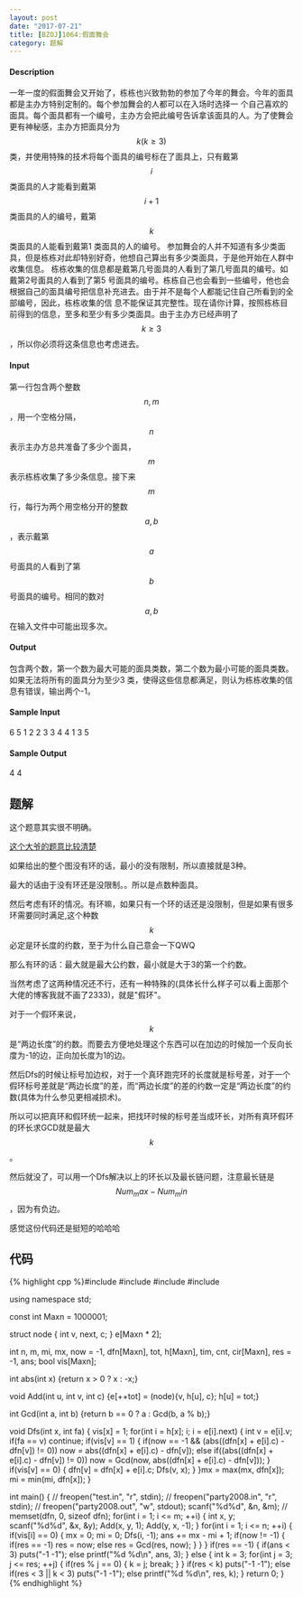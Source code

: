 ```yaml
---
layout: post
date: "2017-07-21"
title: [BZOJ]1064:假面舞会
category: 题解
---
```

#### Description
一年一度的假面舞会又开始了，栋栋也兴致勃勃的参加了今年的舞会。今年的面具都是主办方特别定制的。每个参加舞会的人都可以在入场时选择一 个自己喜欢的面具。每个面具都有一个编号，主办方会把此编号告诉拿该面具的人。为了使舞会更有神秘感，主办方把面具分为$$k(k≥3)$$类，并使用特殊的技术将每个面具的编号标在了面具上，只有戴第$$i$$类面具的人才能看到戴第$$i+1$$类面具的人的编号，戴第$$k$$类面具的人能看到戴第1 类面具的人的编号。 参加舞会的人并不知道有多少类面具，但是栋栋对此却特别好奇，他想自己算出有多少类面具，于是他开始在人群中收集信息。 栋栋收集的信息都是戴第几号面具的人看到了第几号面具的编号。如戴第2号面具的人看到了第5 号面具的编号。栋栋自己也会看到一些编号，他也会根据自己的面具编号把信息补充进去。由于并不是每个人都能记住自己所看到的全部编号，因此，栋栋收集的信 息不能保证其完整性。现在请你计算，按照栋栋目前得到的信息，至多和至少有多少类面具。由于主办方已经声明了$$k≥3$$，所以你必须将这条信息也考虑进去。
#### Input
第一行包含两个整数$$n, m$$，用一个空格分隔，$$n$$ 表示主办方总共准备了多少个面具，$$m$$ 表示栋栋收集了多少条信息。接下来$$m$$ 行，每行为两个用空格分开的整数$$a, b$$，表示戴第$$a$$ 号面具的人看到了第$$b$$ 号面具的编号。相同的数对$$a, b$$ 在输入文件中可能出现多次。
#### Output
包含两个数，第一个数为最大可能的面具类数，第二个数为最小可能的面具类数。如果无法将所有的面具分为至少3 类，使得这些信息都满足，则认为栋栋收集的信息有错误，输出两个-1。
#### Sample Input
6 5
1 2
2 3
3 4
4 1
3 5
#### Sample Output
4 4
## 题解
这个题意其实很不明确。

[这个大爷的题意比较清楚](http://blog.csdn.net/qpswwww/article/details/44044229)

如果给出的整个图没有环的话，最小的没有限制，所以直接就是3种。

最大的话由于没有环还是没限制。。所以是点数种面具。

然后考虑有环的情况。有环嘛，如果只有一个环的话还是没限制，但是如果有很多环需要同时满足,这个种数$$k$$必定是环长度的约数，至于为什么自己意会一下QWQ

那么有环的话：最大就是最大公约数，最小就是大于3的第一个约数。

当然考虑了这两种情况还不行，还有一种特殊的(具体长什么样子可以看上面那个大佬的博客我就不画了2333)，就是"假环"。

对于一个假环来说，$$k$$是“两边长度”的约数。而要去方便地处理这个东西可以在加边的时候加一个反向长度为-1的边，正向加长度为1的边。

然后Dfs的时候让标号加边权，对于一个真环跑完环的长度就是标号差，对于一个假环标号差就是“两边长度”的差，而“两边长度”的差的约数一定是“两边长度”的约数(具体为什么参见更相减损术)。

所以可以把真环和假环统一起来，把找环时候的标号差当成环长，对所有真环假环的环长求GCD就是最大$$k$$。

然后就没了，可以用一个Dfs解决以上的环长以及最长链问题，注意最长链是$$Num_max - Num_min$$，因为有负边。

感觉这份代码还是挺短的哈哈哈

## 代码
{% highlight cpp %}#include <cmath>
#include <cstdio>
#include <cstring>
#include <iostream>

using namespace std;

const int Maxn = 1000001;

struct node {
	int v, next, c;	
} e[Maxn * 2];

int n, m, mi, mx, now = -1, dfn[Maxn], tot, h[Maxn], tim, cnt, cir[Maxn], res = -1, ans;
bool vis[Maxn];

int abs(int x) {return x > 0 ? x : -x;}

void Add(int u, int v, int c) {e[++tot] = (node){v, h[u], c}; h[u] = tot;}

int Gcd(int a, int b) {return b == 0 ? a : Gcd(b, a % b);}

void Dfs(int x, int fa) {
	vis[x] = 1;
	for(int i = h[x]; i; i = e[i].next) {
		int v = e[i].v;
		if(fa == v) continue;
		if(vis[v] == 1) {
			if(now == -1 && (abs((dfn[x] + e[i].c) - dfn[v]) != 0)) now = abs((dfn[x] + e[i].c) - dfn[v]);
			else if((abs((dfn[x] + e[i].c) - dfn[v]) != 0)) now = Gcd(now, abs((dfn[x] + e[i].c) - dfn[v]));
		}
		if(vis[v] == 0) {
			dfn[v] = dfn[x] + e[i].c;
			Dfs(v, x);
		}
	}mx = max(mx, dfn[x]); mi = min(mi, dfn[x]);
}

int main() {
//	freopen("test.in", "r", stdin);
//	freopen("party2008.in", "r", stdin);
//	freopen("party2008.out", "w", stdout);
	scanf("%d%d", &n, &m);
//	memset(dfn, 0, sizeof dfn);
	for(int i = 1; i <= m; ++i) {
		int x, y; scanf("%d%d", &x, &y);
		Add(x, y, 1); Add(y, x, -1);
	}
	for(int i = 1; i <= n; ++i) {
		if(vis[i] == 0) {
			mx = 0; mi = 0;
			Dfs(i, -1);
			ans += mx - mi + 1;
			if(now != -1) {
				if(res == -1) res = now;
				else res = Gcd(res, now);
			}
		}
	}
	if(res == -1) {
		if(ans < 3) puts("-1 -1");
		else printf("%d %d\n", ans, 3);
	}
	else {
		int k = 3;
		for(int j = 3; j <= res; ++j) {
			if(res % j == 0) {
				k = j;
				break;
			}
		}
		if(res < k) puts("-1 -1");
		else if(res < 3 || k < 3) puts("-1 -1");
		else printf("%d %d\n", res, k);
	}
	return 0;
}
{% endhighlight %}